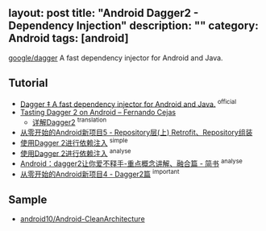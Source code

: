 layout: post
title: "Android Dagger2 - Dependency Injection"
description: ""
category: Android
tags: [android]
---

[google/dagger](https://github.com/google/dagger) A fast dependency injector for Android and Java.

## Tutorial

- [Dagger ‡ A fast dependency injector for Android and Java.](http://google.github.io/dagger/users-guide.html) <sup>official</sup>
- [Tasting Dagger 2 on Android – Fernando Cejas](http://fernandocejas.com/2015/04/11/tasting-dagger-2-on-android/)
    + [详解Dagger2](http://www.jcodecraeer.com/a/anzhuokaifa/androidkaifa/2015/0519/2892.html) <sup>translation</sup>
- [从零开始的Android新项目5 - Repository层(上) Retrofit、Repository组装](http://blog.zhaiyifan.cn/2016/04/30/android-new-project-from-0-p5/)
- [使用Dagger 2进行依赖注入](http://codethink.me/2015/08/06/dependency-injection-with-dagger-2/) <sup>simple</sup>
- [使用Dagger 2进行依赖注入](http://codethink.me/2015/08/06/dependency-injection-with-dagger-2/) <sup>analyse</sup>
- [Android：dagger2让你爱不释手-重点概念讲解、融合篇 - 简书](http://www.jianshu.com/p/1d42d2e6f4a5) <sup>analyse</sup>
- [从零开始的Android新项目4 - Dagger2篇](http://blog.zhaiyifan.cn/2016/03/27/android-new-project-from-0-p4/#) <sup>important</sup>

## Sample

- [android10/Android-CleanArchitecture](https://github.com/android10/Android-CleanArchitecture)

